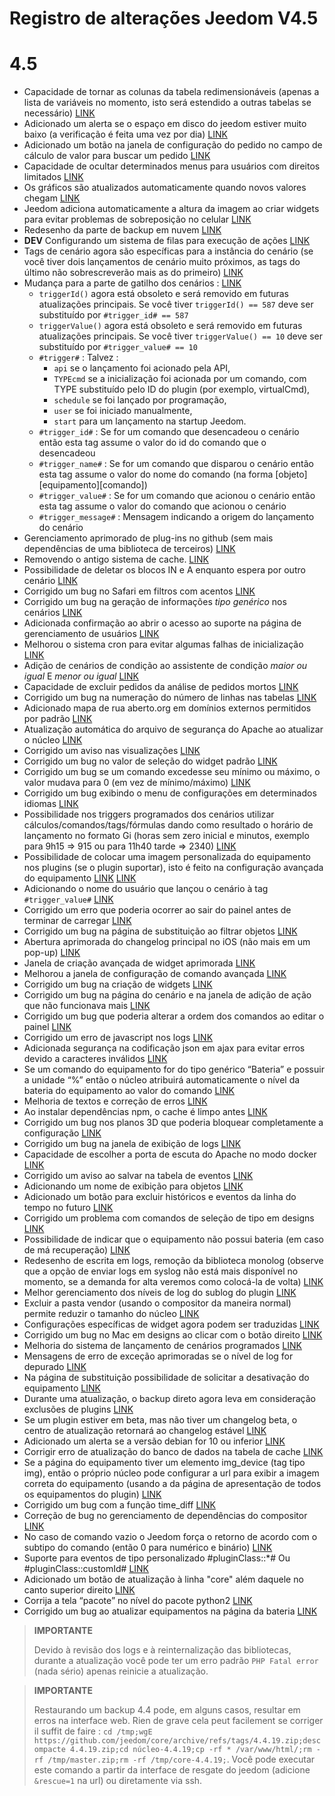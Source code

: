 # Registro de alterações Jeedom V4.5

# 4.5

- Capacidade de tornar as colunas da tabela redimensionáveis (apenas a lista de variáveis no momento, isto será estendido a outras tabelas se necessário) [LINK](https://github.com/jeedom/core/issues/2499)
- Adicionado um alerta se o espaço em disco do jeedom estiver muito baixo (a verificação é feita uma vez por dia) [LINK](https://github.com/jeedom/core/issues/2438)
- Adicionado um botão na janela de configuração do pedido no campo de cálculo de valor para buscar um pedido [LINK](https://github.com/jeedom/core/issues/2776)
- Capacidade de ocultar determinados menus para usuários com direitos limitados [LINK](https://github.com/jeedom/core/issues/2651)
- Os gráficos são atualizados automaticamente quando novos valores chegam [LINK](https://github.com/jeedom/core/issues/2749)
- Jeedom adiciona automaticamente a altura da imagem ao criar widgets para evitar problemas de sobreposição no celular [LINK](https://github.com/jeedom/core/issues/2539)
- Redesenho da parte de backup em nuvem [LINK](https://github.com/jeedom/core/issues/2765)
- **DEV** Configurando um sistema de filas para execução de ações [LINK](https://github.com/jeedom/core/issues/2489)
- Tags de cenário agora são específicas para a instância do cenário (se você tiver dois lançamentos de cenário muito próximos, as tags do último não sobrescreverão mais as do primeiro) [LINK](https://github.com/jeedom/core/issues/2763)
- Mudança para a parte de gatilho dos cenários : [LINK](https://github.com/jeedom/core/issues/2414)
  - ``triggerId()`` agora está obsoleto e será removido em futuras atualizações principais. Se você tiver ``triggerId() == 587`` deve ser substituído por ``#trigger_id# == 587``
  - ``triggerValue()`` agora está obsoleto e será removido em futuras atualizações principais. Se você tiver ``triggerValue() == 10`` deve ser substituído por ``#trigger_value# == 10``
  - ``#trigger#`` : Talvez :
    - ``api`` se o lançamento foi acionado pela API,
    - ``TYPEcmd`` se a inicialização foi acionada por um comando, com TYPE substituído pelo ID do plugin (por exemplo, virtualCmd),
    - ``schedule`` se foi lançado por programação,
    - ``user`` se foi iniciado manualmente,
    - ``start`` para um lançamento na startup Jeedom.
  - ``#trigger_id#`` : Se for um comando que desencadeou o cenário então esta tag assume o valor do id do comando que o desencadeou
  - ``#trigger_name#`` : Se for um comando que disparou o cenário então esta tag assume o valor do nome do comando (na forma [objeto][equipamento][comando])
  - ``#trigger_value#`` : Se for um comando que acionou o cenário então esta tag assume o valor do comando que acionou o cenário
  - ``#trigger_message#`` : Mensagem indicando a origem do lançamento do cenário
- Gerenciamento aprimorado de plug-ins no github (sem mais dependências de uma biblioteca de terceiros) [LINK](https://github.com/jeedom/core/issues/2567)
- Removendo o antigo sistema de cache. [LINK](https://github.com/jeedom/core/pull/2799)
- Possibilidade de deletar os blocos IN e A enquanto espera por outro cenário [LINK](https://github.com/jeedom/core/pull/2379)
- Corrigido um bug no Safari em filtros com acentos [LINK](https://github.com/jeedom/core/pull/2754)
- Corrigido um bug na geração de informações *tipo genérico* nos cenários [LINK](https://github.com/jeedom/core/pull/2806)
- Adicionada confirmação ao abrir o acesso ao suporte na página de gerenciamento de usuários [LINK](https://github.com/jeedom/core/pull/2809)
- Melhorou o sistema cron para evitar algumas falhas de inicialização [LINK](https://github.com/jeedom/core/commit/533d6d4d508ffe5815f7ba6355ec45497df73313)
- Adição de cenários de condição ao assistente de condição *maior ou igual* E *menor ou igual* [LINK](https://github.com/jeedom/core/issues/2810)
- Capacidade de excluir pedidos da análise de pedidos mortos [LINK](https://github.com/jeedom/core/issues/2812)
- Corrigido um bug na numeração do número de linhas nas tabelas [LINK](https://github.com/jeedom/core/commit/0e9e44492e29f7d0842b2c9b3df39d0d98957c83)
- Adicionado mapa de rua aberto.org em domínios externos permitidos por padrão [LINK](https://github.com/jeedom/core/commit/2d62c64f0bd1958372844f6859ef691f88852422)
- Atualização automática do arquivo de segurança do Apache ao atualizar o núcleo [LINK](https://github.com/jeedom/core/issues/2815)
- Corrigido um aviso nas visualizações [LINK](https://github.com/jeedom/core/pull/2816)
- Corrigido um bug no valor de seleção do widget padrão [LINK](https://github.com/jeedom/core/pull/2813)
- Corrigido um bug se um comando excedesse seu mínimo ou máximo, o valor mudava para 0 (em vez de mínimo/máximo) [LINK](https://github.com/jeedom/core/issues/2819)
- Corrigido um bug exibindo o menu de configurações em determinados idiomas [LINK](https://github.com/jeedom/core/issues/2821)
- Possibilidade nos triggers programados dos cenários utilizar cálculos/comandos/tags/fórmulas dando como resultado o horário de lançamento no formato Gi (horas sem zero inicial e minutos, exemplo para 9h15 => 915 ou para 11h40 tarde => 2340) [LINK](https://github.com/jeedom/core/pull/2808)
- Possibilidade de colocar uma imagem personalizada do equipamento nos plugins (se o plugin suportar), isto é feito na configuração avançada do equipamento [LINK](https://github.com/jeedom/core/pull/2802) [LINK](https://github.com/jeedom/core/pull/2852)
- Adicionando o nome do usuário que lançou o cenário à tag ``#trigger_value#`` [LINK](https://github.com/jeedom/core/pull/2382)
- Corrigido um erro que poderia ocorrer ao sair do painel antes de terminar de carregar [LINK](https://github.com/jeedom/core/pull/2827)
- Corrigido um bug na página de substituição ao filtrar objetos [LINK](https://github.com/jeedom/core/issues/2833)
- Abertura aprimorada do changelog principal no iOS (não mais em um pop-up) [LINK](https://github.com/jeedom/core/issues/2835)
- Janela de criação avançada de widget aprimorada [LINK](https://github.com/jeedom/core/pull/2836)
- Melhorou a janela de configuração de comando avançada [LINK](https://github.com/jeedom/core/pull/2837)
- Corrigido um bug na criação de widgets [LINK](https://github.com/jeedom/core/pull/2838)
- Corrigido um bug na página do cenário e na janela de adição de ação que não funcionava mais [LINK](https://github.com/jeedom/core/issues/2839)
- Corrigido um bug que poderia alterar a ordem dos comandos ao editar o painel [LINK](https://github.com/jeedom/core/issues/2841)
- Corrigido um erro de javascript nos logs [LINK](https://github.com/jeedom/core/issues/2840)
- Adicionada segurança na codificação json em ajax para evitar erros devido a caracteres inválidos [LINK](https://github.com/jeedom/core/commit/0784cbf9e409cfc50dd9c3d085c329c7eaba7042)
- Se um comando do equipamento for do tipo genérico “Bateria” e possuir a unidade “%” então o núcleo atribuirá automaticamente o nível da bateria do equipamento ao valor do comando [LINK](https://github.com/jeedom/core/issues/2842)
- Melhoria de textos e correção de erros [LINK](https://github.com/jeedom/core/pull/2834)
- Ao instalar dependências npm, o cache é limpo antes [LINK](https://github.com/jeedom/core/commit/1a151208e0a66b88ea61dca8d112d20bb045c8d9)
- Corrigido um bug nos planos 3D que poderia bloquear completamente a configuração [LINK](https://github.com/jeedom/core/pull/2849)
- Corrigido um bug na janela de exibição de logs [LINK](https://github.com/jeedom/core/pull/2850)
- Capacidade de escolher a porta de escuta do Apache no modo docker [LINK](https://github.com/jeedom/core/pull/2847)
- Corrigido um aviso ao salvar na tabela de eventos [LINK](https://github.com/jeedom/core/issues/2851)
- Adicionando um nome de exibição para objetos [LINK](https://github.com/jeedom/core/issues/2484)
- Adicionado um botão para excluir históricos e eventos da linha do tempo no futuro [LINK](https://github.com/jeedom/core/issues/2415)
- Corrigido um problema com comandos de seleção de tipo em designs [LINK](https://github.com/jeedom/core/issues/2853)
- Possibilidade de indicar que o equipamento não possui bateria (em caso de má recuperação) [LINK](https://github.com/jeedom/core/issues/2855)
- Redesenho de escrita em logs, remoção da biblioteca monolog (observe que a opção de enviar logs em syslog não está mais disponível no momento, se a demanda for alta veremos como colocá-la de volta) [LINK](https://github.com/jeedom/core/pull/2805)
- Melhor gerenciamento dos níveis de log do sublog do plugin [LINK](https://github.com/jeedom/core/issues/2860)
- Excluir a pasta vendor (usando o compositor da maneira normal) permite reduzir o tamanho do núcleo [LINK](https://github.com/jeedom/core/commit/3aa99c503b6b1903e6a07b346ceb4d03ca3c0c42)
- Configurações específicas de widget agora podem ser traduzidas [LINK](https://github.com/jeedom/core/pull/2862)
- Corrigido um bug no Mac em designs ao clicar com o botão direito [LINK](https://github.com/jeedom/core/issues/2863)
- Melhoria do sistema de lançamento de cenários programados [LINK](https://github.com/jeedom/core/issues/2875)
- Mensagens de erro de exceção aprimoradas se o nível de log for depurado [LINK](https://github.com/jeedom/core/issues/2886)
- Na página de substituição possibilidade de solicitar a desativação do equipamento [LINK](https://github.com/jeedom/core/issues/2893)
- Durante uma atualização, o backup direto agora leva em consideração exclusões de plugins [LINK](https://github.com/jeedom/core/commit/22aa19b85028b0de6f7d3028ae0424d4f238f7df)
- Se um plugin estiver em beta, mas não tiver um changelog beta, o centro de atualização retornará ao changelog estável [LINK](https://github.com/jeedom/core/commit/2af7b0a4d8680f68810cf9d07c657c51fe9e40bd)
- Adicionado um alerta se a versão debian for 10 ou inferior [LINK](https://github.com/jeedom/core/issues/2912)
- Corrigir erro de atualização do banco de dados na tabela de cache [LINK](https://github.com/jeedom/core/commit/a21f3498195f0003c5ead7cd5e8589f1c77c1c06)
- Se a página do equipamento tiver um elemento img_device (tag tipo img), então o próprio núcleo pode configurar a url para exibir a imagem correta do equipamento (usando a da página de apresentação de todos os equipamentos do plugin) [LINK](https://github.com/jeedom/core/commit/07708ba4cbed982af968919dac3e406707867417)
- Corrigido um bug com a função time_diff [LINK](https://github.com/jeedom/core/issues/2915)
- Correção de bug no gerenciamento de dependências do compositor [LINK](https://github.com/jeedom/core/issues/2920)
- No caso de comando vazio o Jeedom força o retorno de acordo com o subtipo do comando (então 0 para numérico e binário) [LINK](https://github.com/jeedom/core/commit/442d47246373e4f52b1dde7d1c7fdc9f67ea143e)
- Suporte para eventos de tipo personalizado #pluginClass::*# Ou #pluginClass::customId# [LINK](https://github.com/jeedom/core/pull/2964)
- Adicionado um botão de atualização à linha "core" além daquele no canto superior direito [LINK](https://github.com/jeedom/core/pull/2974)
- Corrija a tela “pacote” no nível do pacote python2 [LINK](https://github.com/jeedom/core/pull/2973)
- Corrigido um bug ao atualizar equipamentos na página da bateria [LINK](https://github.com/jeedom/core/pull/3008)

>**IMPORTANTE**
>
> Devido à revisão dos logs e à reinternalização das bibliotecas, durante a atualização você pode ter um erro padrão ``PHP Fatal error`` (nada sério) apenas reinicie a atualização.

>**IMPORTANTE**
>
> Restaurando um backup 4.4 pode, em alguns casos, resultar em erros na interface web. Rien de grave cela peut facilement se corriger il suffit de faire : `cd /tmp;wgE https://github.com/jeedom/core/archive/refs/tags/4.4.19.zip;descompacte 4.4.19.zip;cd núcleo-4.4.19;cp -rf * /var/www/html/;rm -rf /tmp/master.zip;rm -rf /tmp/core-4.4.19;`. Você pode executar este comando a partir da interface de resgate do jeedom (adicione `&rescue=1` na url) ou diretamente via ssh.
